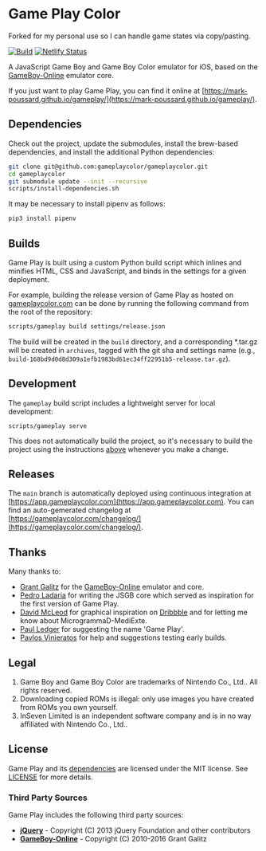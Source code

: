 # Game Play Color

Forked for my personal use so I can handle game states via copy/pasting. 

[![Build](https://github.com/gameplaycolor/gameplaycolor/actions/workflows/main.yml/badge.svg)](https://github.com/gameplaycolor/gameplaycolor/actions/workflows/main.yml)
[![Netlify Status](https://api.netlify.com/api/v1/badges/6b57f8f0-fdc2-4372-a0ad-d7c8cb35f612/deploy-status)](https://app.netlify.com/sites/gameplaycolor/deploys)

A JavaScript Game Boy and Game Boy Color emulator for iOS, based on the [GameBoy-Online](https://github.com/taisel/GameBoy-Online) emulator core.

If you just want to play Game Play, you can find it online at [https://mark-poussard.github.io/gameplay/](https://mark-poussard.github.io/gameplay/).

## Dependencies

Check out the project, update the submodules, install the brew-based dependencies, and install the additional Python dependencies:

```bash
git clone git@github.com:gameplaycolor/gameplaycolor.git
cd gameplaycolor
git submodule update --init --recursive
scripts/install-dependencies.sh
```

It may be necessary to install pipenv as follows:

```bash
pip3 install pipenv
```

## Builds

Game Play is built using a custom Python build script which inlines and minifies HTML, CSS and JavaScript, and binds in the settings for a given deployment.

For example, building the release version of Game Play as hosted on [gameplaycolor.com](https://gameplaycolor.com) can be done by running the following command from the root of the repository:

```bash
scripts/gameplay build settings/release.json
```

The build will be created in the `build` directory, and a corresponding *.tar.gz will be created in `archives`, tagged with the git sha and settings name (e.g., `build-168bd9d0d8d309a1efb1983bd61ec34ff22951b5-release.tar.gz`).

## Development

The `gameplay` build script includes a lightweight server for local development:

```
scripts/gameplay serve
```

This does not automatically build the project, so it's necessary to build the project using the instructions [above](#building) whenever you make a change.

## Releases

The `main` branch is automatically deployed using continuous integration at [https://app.gameplaycolor.com](https://app.gameplaycolor.com). You can find an auto-gemerated changelog at [https://gameplaycolor.com/changelog/](https://gameplaycolor.com/changelog/).

## Thanks

Many thanks to:

- [Grant Galitz](https://github.com/taisel) for the [GameBoy-Online](https://github.com/taisel/GameBoy-Online) emulator and core.
- [Pedro Ladaria](http://www.codebase.es/) for writing the JSGB core which served as inspiration for the first version of Game Play.
- [David McLeod](http://twitter.com/Mucx) for graphical inspiration on [Dribbble](http://dribbble.com/mucx) and for letting me know about MicrogrammaD-MediExte.
- [Paul Ledger](http://www.flexicoder.com) for suggesting the name 'Game Play'.
- [Pavlos Vinieratos](https://github.com/pvinis) for help and suggestions testing early builds.

## Legal

1. Game Boy and Game Boy Color are trademarks of Nintendo Co., Ltd.. All rights reserved.
2. Downloading copied ROMs is illegal: only use images you have created from ROMs you own yourself.
3. InSeven Limited is an independent software company and is in no way affiliated with Nintendo Co., Ltd..

## License

Game Play and its [dependencies](#third-party-sources) are licensed under the MIT license. See [LICENSE](LICENSE) for more details.

### Third Party Sources

Game Play includes the following third party sources:

- [**jQuery**](https://jquery.com) - Copyright (C) 2013 jQuery Foundation and other contributors
- [**GameBoy-Online**](https://github.com/taisel/GameBoy-Online) - Copyright (C) 2010-2016 Grant Galitz
